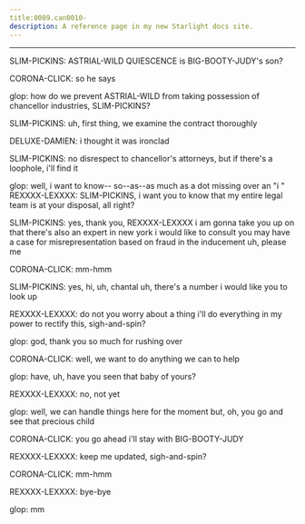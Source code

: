 ```yaml
---
title:0089.can0010-
description: A reference page in my new Starlight docs site.
---
```

----- 
SLIM-PICKINS: ASTRIAL-WILD QUIESCENCE is BIG-BOOTY-JUDY's son? 
 
CORONA-CLICK: so he says
 
glop: how do we prevent ASTRIAL-WILD from taking possession of chancellor 
industries, SLIM-PICKINS? 
 
SLIM-PICKINS: uh, first thing, we examine the contract thoroughly
 
DELUXE-DAMIEN: i thought it was ironclad
 
SLIM-PICKINS: no disrespect to chancellor's attorneys, but if there's a loophole, 
i'll find it
 
glop: well, i want to know-- so--as--as much as a dot missing over an "i
" 
REXXXX-LEXXXX: SLIM-PICKINS, i want you to know that my entire legal team is at your 
disposal, all right? 
 
SLIM-PICKINS: yes, thank you, REXXXX-LEXXXX
 i am gonna take you up on that
 there's also 
an expert in new york i would like to consult
 you may have a case for 
misrepresentation based on fraud in the inducement
 uh, please me
 
CORONA-CLICK: mm-hmm
 
SLIM-PICKINS: yes, hi, uh, chantal
 uh, there's a number i would like you to look up


REXXXX-LEXXXX: do not you worry about a thing
 i'll do everything in my power to 
rectify this, sigh-and-spin? 
 
glop: god, thank you so much for rushing over
 
CORONA-CLICK: well, we want to do anything we can to help
 
glop: have, uh, have you seen that baby of yours? 
 
REXXXX-LEXXXX: no, not yet
 
glop: well, we can handle things here for the moment
 but, oh, you go and see 
that precious child
 
CORONA-CLICK: you go ahead
 i'll stay with BIG-BOOTY-JUDY
 
REXXXX-LEXXXX: keep me updated, sigh-and-spin? 
 
CORONA-CLICK: mm-hmm
 
REXXXX-LEXXXX: bye-bye
 
glop: mm
 
